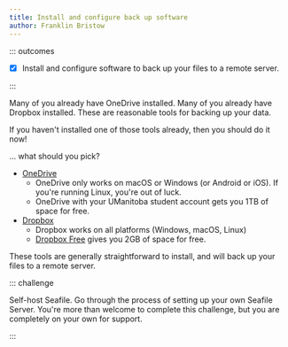 ```yaml
---
title: Install and configure back up software
author: Franklin Bristow
---
```


::: outcomes

* [X] Install and configure software to back up your files to a remote server.

:::

Many of you already have OneDrive installed. Many of you already have Dropbox
installed. These are reasonable tools for backing up your data.

If you haven't installed one of those tools already, then you should do it now!

... what should you pick?

* [OneDrive]
    * OneDrive only works on macOS or Windows (or Android or iOS). If you're
      running Linux, you're out of luck.
    * OneDrive with your UManitoba student account gets you 1TB of space for
      free.
* [Dropbox]
    * Dropbox works on all platforms (Windows, macOS, Linux)
    * [Dropbox Free] gives you 2GB of space for free.

[Dropbox Free]: https://www.dropbox.com/basic

These tools are generally straightforward to install, and will back up your
files to a remote server.

::: challenge

Self-host Seafile. Go through the process of setting up your own Seafile Server.
You're more than welcome to complete this challenge, but you are completely on
your own for support.

:::

[OneDrive]:
https://www.microsoft.com/en-us/microsoft-365/onedrive/online-cloud-storage
[Dropbox]: https://www.dropbox.com/
